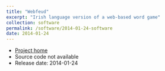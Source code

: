 ```yaml
---
title: "Webfeud"
excerpt: "Irish language version of a web-based word game"
collection: software
permalink: /software/2014-01-24-software
date: 2014-01-24
---
```


* [Project home](https://www.webfeud.com/)
* Source code not available
* Release date: 2014-01-24
